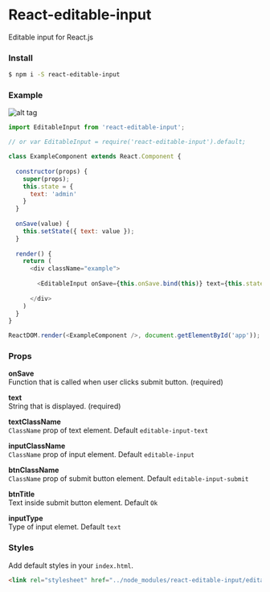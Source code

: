 # React-editable-input

Editable input for React.js

### Install

```sh
$ npm i -S react-editable-input
```

### Example

![alt tag](http://s16.postimg.org/oq5d2dktx/edtiable_input.png)

```javascript
import EditableInput from 'react-editable-input';

// or var EditableInput = require('react-editable-input').default;

class ExampleComponent extends React.Component {
  
  constructor(props) {
    super(props);
    this.state = {
      text: 'admin'
    }
  }
  
  onSave(value) {
    this.setState({ text: value });
  }
  
  render() {
    return (
      <div className="example">
      
        <EditableInput onSave={this.onSave.bind(this)} text={this.state.text} />
        
      </div>  
    )
  }
}

ReactDOM.render(<ExampleComponent />, document.getElementById('app'));
```

### Props

**onSave** <br>
Function that is called when user clicks submit button. (required)

**text** <br>
String that is displayed. (required)

**textClassName** <br>
``ClassName`` prop of text element. Default ``editable-input-text``

**inputClassName** <br>
``ClassName`` prop of input element. Default ``editable-input``

**btnClassName** <br>
``ClassName`` prop of submit button element. Default ``editable-input-submit``

**btnTitle** <br>
Text inside submit button element. Default ``Ok``

**inputType** <br>
Type of input elemet. Default ``text``

### Styles

Add default styles in your ``index.html``.
```html
<link rel="stylesheet" href="../node_modules/react-editable-input/editable_input.css">
```
